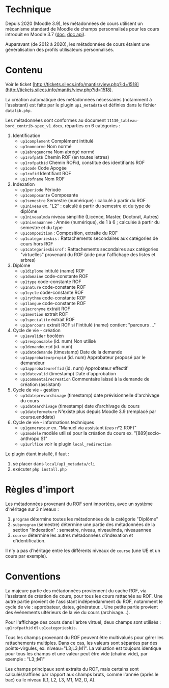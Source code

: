 # Technique

Depuis 2020 (Moodle 3.9), les métadonnées de cours utilisent un mécanisme standard
de Moodle de champs personnalisés pour les cours introduit en Moodle 3.7
([doc](https://docs.moodle.org/39/en/Course_settings#Course_custom_fields),
[doc api](https://docs.moodle.org/dev/Custom_fields_API)).

Auparavant (de 2012 à 2020), les métadonnées de cours étaient une généralisation des profils utilisateurs personnalisés.

# Contenu

Voir le ticket [http://tickets.silecs.info/mantis/view.php?id=1518](http://tickets.silecs.info/mantis/view.php?id=1518).

La création automatique des métadonnées nécessaires (notamment à l'assistant) est faite par le plugin 
`up1_metadata` et définies dans le fichier `datalib.php`.

Les métadonnées sont conformes au document `11130_tableau-bord_contrib-spec_v1.docx`, réparties en 6 catégories :

 1.  Identification
      * `up1complement` Complément intitulé
      * `up1nomnorme` Nom normé
      * `up1abregenorme` Nom abrégé normé
      * `up1rofpath` Chemin ROF (en toutes lettres)
      * `up1rofpathid` Chemin ROFid, constitué des identifiants ROF
      * `up1code` Code Apogée
      * `up1rofid` Identifiant ROF
      * `up1rofname` Nom ROF
 2.  Indexation
      * `up1periode` Période
      * `up1composante` Composante
      * `up1semestre` Semestre (numérique) : calculé à partir du ROF
      * `up1niveau` ex. "L2" : calculé à partir du semestre et du type de diplôme
      * `up1niveaulmda` niveau simplifié (Licence, Master, Doctorat, Autres)
      * `up1niveauannee` : Année (numérique), de 1 à 6 ; calculée à partir du semestre et du type
      * `up1composition` : Composition, extraite du ROF
      * `up1categoriesbis` : Rattachements secondaires aux catégories de cours hors ROF
      * `up1categoriesbisrof` : Rattachements secondaires aux catégories "virtuelles" provenant du ROF (aide pour l'affichage des listes et arbres)
 3.  Diplôme
      * `up1diplome` intitulé (name) ROF
      * `up1domaine` code-constante ROF
      * `up1type` code-constante ROF
      * `up1nature` code-constante ROF
      * `up1cycle` code-constante ROF
      * `up1rythme` code-constante ROF
      * `up1langue` code-constante ROF
      * `up1acronyme` extrait ROF
      * `up1mention` extrait ROF
      * `up1specialite` extrait ROF
      * `up1parcours` extrait ROF si l'intitulé (name) contient "parcours ..."
 4.  Cycle de vie - création
      * `up1avalider` booléen
      * `up1responsable` (id. num) Non utilisé
      * `up1demandeurid` (id. num)
      * `up1datedemande` (timestamp) Date de la demande
      * `up1approbateurpropid` (id. num) Approbateur proposé par le demandeur
      * `up1approbateureffid` (id. num) Approbateur effectif
      * `up1datevalid` (timestamp) Date d'approbation
      * `up1commentairecreation` Commentaire laissé à la demande de création (assistant)
 5.  Cycle de vie - gestion
      * `up1dateprevarchivage` (timestamp) date prévisionnelle d'archivage du cours
      * `up1datearchivage` (timestamp) date d'archivage du cours
      * `up1datefermeture` N'existe plus depuis Moodle 3.9 (remplacé par course.enddate)
 6.  Cycle de vie - informations techniques
      * `up1generateur` ex. "Manuel via assistant (cas n°2 ROF)"
      * `up1modele` modèle utilisé pour la création du cours ex. "[889]socio-anthropo S1"
      * `up1urlfixe` voir le plugin `local_redirection`


Le plugin étant installé, il faut :
 1.  se placer dans `local/up1_metadata/cli`
 2.  exécuter `php install.php`


# Règles d'import

Les métadonnées provenant du ROF sont importées, avec un système d'héritage sur 3 niveaux :

 1.  `program` détermine toutes les métadonnées de la catégorie "Diplôme"
 2.  `subprogram` (semestre) détermine une partie des métadonnées de la section "Indexation" : semestre, niveau, niveaulmda, niveauannee
 3.  `course` détermine les autres métadonnées d'indexation et d'identification.

Il n'y a pas d'héritage entre les différents niveaux de `course` (une UE et un cours par exemple).


# Conventions

La majeure partie des métadonnées proviennent du cache ROF, via l'assistant de création de cours, 
pour tous les cours rattachés au ROF.
Une autre partie provient de l'assistant indépendamment du ROF, notamment le cycle de vie : approbateur, dates, générateur...
Une petite partie provient des événements ultérieurs de la vie du cours (archivage...).

Pour l'affichage des cours dans l'arbre virtuel, deux champs sont utilisés : `up1rofpathid` et `up1categoriesbis`.

Tous les champs provenant du ROF peuvent être multivalués pour gérer les rattachements multiples. Dans ce cas, les valeurs sont séparées par des points-virgules, ex. niveau="L3;L3;M1". 
La valuation est toujours identique pour tous les champs et une valeur peut être vide (chaîne vide), par exemple : "L3;;M1"

Les champs principaux sont extraits du ROF, mais certains sont calculés/raffinés par rapport aux champs bruts, comme l'année (après le bac) ou le niveau (L1, L2, L3, M1, M2, D, A).

